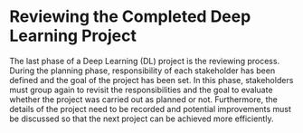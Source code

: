 # Reviewing the Completed Deep Learning Project

The last phase of a Deep Learning (DL) project is the reviewing process. During the planning phase, responsibility of each stakeholder has been defined and the goal of the project has been set. In this phase, stakeholders must group again to revisit the responsibilities and the goal to evaluate whether the project was carried out as planned or not. Furthermore, the details of the project need to be recorded and potential improvements must be discussed so that the next project can be achieved more efficiently.